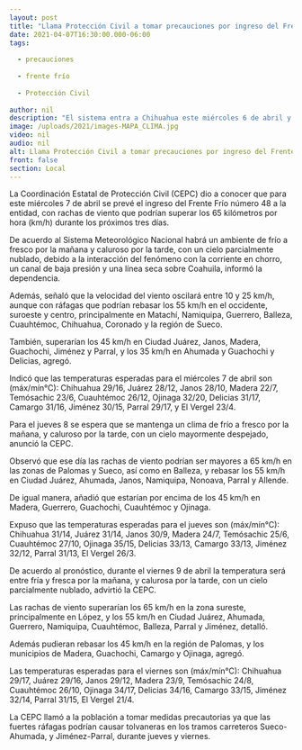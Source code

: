 ```yaml
---
layout: post
title: "Llama Protección Civil a tomar precauciones por ingreso del Frente Frío 48"
date: 2021-04-07T16:30:00.000-06:00
tags:
  
  - precauciones
  
  - frente frío
  
  - Protección Civil
  
author: nil
description: "El sistema entra a Chihuahua este miércoles 6 de abril y durante tres días generará fuertes vientos, que se intensificarán el jueves y el viernes con ráfagas de hasta 65 km/h y tolvaneras en los tramos carreteros Sueco-Ahumada, y Jiménez-Parral"
image: /uploads/2021/images-MAPA_CLIMA.jpg
video: nil
audio: nil
alt: Llama Protección Civil a tomar precauciones por ingreso del Frente Frío 48
front: false
section: Local
---
```


La Coordinación Estatal de Protección Civil (CEPC) dio a conocer que para este miércoles 7 de abril se prevé el ingreso del Frente Frío número 48 a la entidad, con rachas de viento que podrían superar los 65 kilómetros por hora (km/h) durante los próximos tres días.

De acuerdo al Sistema Meteorológico Nacional habrá un ambiente de frío a fresco por la mañana y caluroso por la tarde, con un cielo parcialmente nublado, debido a la interacción del fenómeno con la corriente en chorro, un canal de baja presión y una línea seca sobre Coahuila, informó la dependencia.

Además, señaló que la velocidad del viento oscilará entre 10 y 25 km/h, aunque con ráfagas que podrían rebasar los 55 km/h en el occidente, suroeste y centro, principalmente en Matachí, Namiquipa, Guerrero, Balleza, Cuauhtémoc, Chihuahua, Coronado y la región de Sueco.

También, superarían los 45 km/h en Ciudad Juárez, Janos, Madera, Guachochi, Jiménez y Parral, y los 35 km/h en Ahumada y Guachochi y Delicias, agregó.

Indicó que las temperaturas esperadas para el miércoles 7 de abril son (máx/mín°C): Chihuahua 29/16, Juárez 28/12, Janos 28/10, Madera 22/7, Temósachic 23/6, Cuauhtémoc 26/12, Ojinaga 32/20, Delicias 31/17, Camargo 31/16, Jiménez 30/15, Parral 29/17, y El Vergel 23/4.

Para el jueves 8 se espera que se mantenga un clima de frío a fresco por la mañana, y caluroso por la tarde, con un cielo mayormente despejado, anunció la CEPC.

Observó que ese día las rachas de viento podrían ser mayores a 65 km/h en las zonas de Palomas y Sueco, así como en Balleza, y rebasar los 55 km/h en Ciudad Juárez, Ahumada, Janos, Namiquipa, Nonoava, Parral y Allende.

De igual manera, añadió que estarían por encima de los 45 km/h en Madera, Guerrero, Guachochi, Cuauhtémoc y Ojinaga.

Expuso que las temperaturas esperadas para el jueves son (máx/mín°C): Chihuahua 31/14, Juárez 31/14, Janos 30/9, Madera 24/7, Temósachic 25/6, Cuauhtémoc 27/10, Ojinaga 35/15, Delicias 33/13, Camargo 33/13, Jiménez 32/12, Parral 31/13, El Vergel 26/3.

De acuerdo al pronóstico, durante el viernes 9 de abril la temperatura será entre fría y fresca por la mañana, y calurosa por la tarde, con un cielo parcialmente nublado, advirtió la CEPC.

Las rachas de viento superarían los 65 km/h en la zona sureste, principalmente en López, y los 55 km/h en Ciudad Juárez, Ahumada, Guerrero, Namiquipa, Cuauhtémoc, Balleza, Parral y Jiménez, detalló.

Además pudieran rebasar los 45 km/h en la región de Palomas, y los municipios de Madera, Guachochi, Camargo y Ojinaga, agregó.

Las temperaturas esperadas para el viernes son (máx/mín°C): Chihuahua 29/17, Juárez 29/16, Janos 29/12, Madera 23/9, Temósachic 24/8, Cuauhtémoc 26/10, Ojinaga 34/17, Delicias 34/16, Camargo 33/15, Jiménez 32/14, Parral 31/15, El Vergel 21/4.

La CEPC llamó a la población a tomar medidas precautorias ya que las fuertes ráfagas podrían causar tolvaneras en los tramos carreteros Sueco-Ahumada, y Jiménez-Parral, durante jueves y viernes.